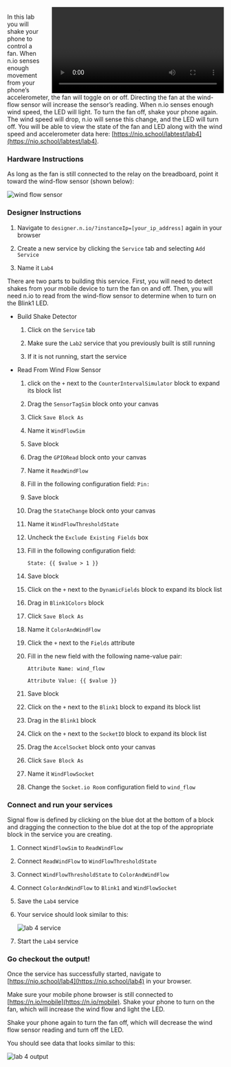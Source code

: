 <video controls height='200px' style="float: right; margin-left: 20px" src="http://techslides.com/demos/sample-videos/small.webm" type="video/webm" >
  <source src="http://techslides.com/demos/sample-videos/small.webm" type="video/webm" />
  <source src="http://techslides.com/demos/sample-videos/small.ogv" type="video/ogg" />
  <source src="http://techslides.com/demos/sample-videos/small.mp4" type="video/mp4" />
  <source src="http://techslides.com/demos/sample-videos/small.3gp" type="video/3gp" />
</video>

In this lab you will shake your phone to control a fan. When n.io senses enough movement from your phone’s accelerometer, the fan will toggle on or off. Directing the fan at the wind-flow sensor will increase the sensor’s reading. When n.io senses enough wind speed, the LED will light. To turn the fan off, shake your phone again. The wind speed will drop, n.io will sense this change, and the LED will turn off. You will be able to view the state of the fan and LED along with the wind speed and accelerometer data here: [https://nio.school/labtest/lab4](https://nio.school/labtest/lab4).

### Hardware Instructions
As long as the fan is still connected to the relay on the breadboard, point it toward the wind-flow sensor (shown below):

![wind flow sensor](./img/instructions/wind-sensor.png)

### Designer Instructions

1. Navigate to `designer.n.io/?instanceIp=[your_ip_address]` again in your browser

2. Create a new service by clicking the `Service` tab and selecting `Add Service`
3. Name it `Lab4`

There are two parts to building this service. First, you will need to detect shakes from your mobile device to turn the fan on and off. Then, you will need n.io to read from the wind-flow sensor to determine when to turn on the Blink1 LED.

* Build Shake Detector

    1. Click on the `Service` tab

    2. Make sure the `Lab2` service that you previously built is still running
    3. If it is not running, start the service

* Read From Wind Flow Sensor

    1. click on the `+` next to the `CounterIntervalSimulator` block to expand its block list

    2. Drag the `SensorTagSim` block onto your canvas
    3. Click `Save Block As`
    4. Name it `WindFlowSim`
    5. Save block
    6. Drag the `GPIORead` block onto your canvas
    7. Name it `ReadWindFlow`
    8. Fill in the following configuration field:
    `Pin:`
    9. Save block
    10. Drag the `StateChange` block onto your canvas
    11. Name it `WindFlowThresholdState`
    12. Uncheck the `Exclude Existing Fields` box
    13. Fill in the following configuration field:

        `State: {{ $value > 1 }}`
    14. Save block
    15. Click on the `+` next to the `DynamicFields` block to expand its block list
    16. Drag in `Blink1Colors` block
    17. Click `Save Block As`
    18. Name it `ColorAndWindFlow`
    19. Click the `+` next to the `Fields` attribute
    20. Fill in the new field with the following name-value pair:

        `Attribute Name: wind_flow`

        `Attribute Value: {{ $value }}`

    21. Save block
    22. Click on the `+` next to the `Blink1` block to expand its block list
    23. Drag in the `Blink1` block
    24. Click on the `+` next to the `SocketIO` block to expand its block list
    25. Drag the `AccelSocket` block onto your canvas
    26. Click `Save Block As`
    27. Name it `WindFlowSocket`
    2. Change the `Socket.io Room` configuration field to `wind_flow`

### Connect and run your services

Signal flow is defined by clicking on the blue dot at the bottom of a block and dragging the connection to the blue dot at the top of the appropriate block in the service you are creating.

  1. Connect `WindFlowSim` to `ReadWindFlow`
  1. Connect `ReadWindFlow` to `WindFlowThresholdState`
  1. Connect `WindFlowThresholdState` to `ColorAndWindFlow`
  1. Connect `ColorAndWindFlow` to `Blink1` and `WindFlowSocket`
  1. Save the `Lab4` service
  1. Your service should look similar to this:

      ![lab 4 service](./img/instructions/lab4-service.png)

  1. Start the `Lab4` service

### Go checkout the output!

Once the service has successfully started, navigate to [https://nio.school/lab4](https://nio.school/lab4) in your browser.

Make sure your mobile phone browser is still connected to [https://n.io/mobile](https://n.io/mobile). Shake your phone to turn on the fan, which will increase the wind flow and light the LED.

Shake your phone again to turn the fan off, which will decrease the wind flow sensor reading and turn off the LED.

You should see data that looks similar to this:

![lab 4 output](./img/instructions/lab4-output.png)
